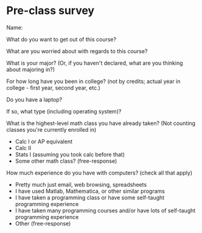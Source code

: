 # Pre-class survey

Name:

What do you want to get out of this course?

What are you worried about with regards to this course?

What is your major?  (Or, if you haven't declared, what are you thinking about majoring in?)

For how long have you been in college?  (not by credits; actual year in college - first year, second year, etc.)

Do you have a laptop?

If so, what type (including operating system)?

What is the highest-level math class you have already taken? (Not counting classes you're currently enrolled in)

* Calc I or AP equivalent
* Calc II
* Stats I (assuming you took calc before that)
* Some other math class?  (free-response)

How much experience do you have with computers? (check all that apply)

* Pretty much just email, web browsing, spreadsheets
* I have used Matlab, Mathematica, or other similar programs
* I have taken a programming class or have some self-taught programming experience
* I have taken many programming courses and/or have lots of self-taught programming experience
* Other (free-response)
